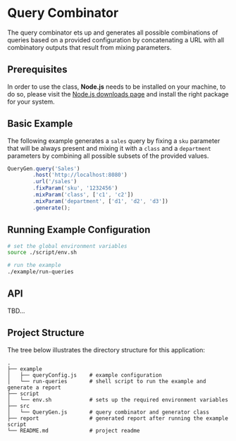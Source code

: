 # Query Combinator
The query combinator ets up and generates all possible combinations of queries based on a provided configuration by concatenating a URL with all combinatory outputs that result from mixing parameters.

## Prerequisites
In order to use the class, __Node.js__ needs to be installed on your machine, to do so, please visit the [Node.js downloads page](https://nodejs.org/en/download/package-manager/) and install the right package for your system.

## Basic Example
The following example generates a `sales` query by fixing a `sku` parameter that will be always present and mixing it with a `class` and a `department` parameters by combining all possible subsets of the provided values.

```javascript
QueryGen.query('Sales')
        .host('http://localhost:8080')
        .url('/sales')
        .fixParam('sku', '1232456')
        .mixParam('class', ['c1', 'c2'])
        .mixParam('department', ['d1', 'd2', 'd3'])
        .generate();
```

## Running Example Configuration
```sh
# set the global environment variables
source ./script/env.sh

# run the example
./example/run-queries
```

## API
TBD...

## Project Structure
The tree below illustrates the directory structure for this application:

```
.
├── example
│   ├── queryConfig.js    # example configuration
│   └── run-queries       # shell script to run the example and generate a report
├── script
│   └── env.sh            # sets up the required environment variables
├── src
│   └── QueryGen.js       # query combinator and generator class
├── report                # generated report after running the example script
└── README.md             # project readme
```
